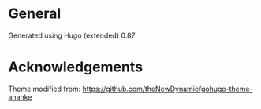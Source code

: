 # General
Generated using Hugo (extended) 0.87

# Acknowledgements
Theme modified from: https://github.com/theNewDynamic/gohugo-theme-ananke
